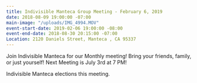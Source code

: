 ```yaml
---
title: Indivisible Manteca Group Meeting - February 6, 2019
date: 2018-08-09 19:00:00 -07:00
main-image: "/uploads/IMG_4994.MOV"
event-start-date: 2019-02-06 19:00:00 -08:00
event-end-date: 2018-08-30 20:15:00 -07:00
Location: 2120 Daniels Street, Manteca , CA 95337
---
```


Join Indivisible Manteca for our Monthly  meeting! Bring your friends, family, or just yourself!  Next Meeting is July 3rd at 7 PM!

Indivisible Manteca elections this meeting.
